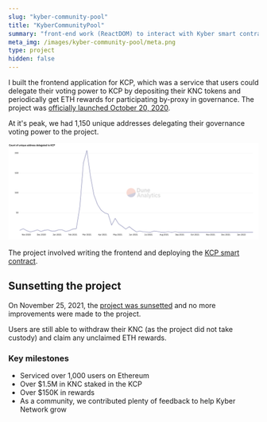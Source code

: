 ```yaml
---
slug: "kyber-community-pool"
title: "KyberCommunityPool"
summary: "front-end work (ReactDOM) to interact with Kyber smart contracts to particiapte in staking KNC (Katalyst) with KCP having the delegated voting power."
meta_img: /images/kyber-community-pool/meta.png 
type: project
hidden: false
---
```


I built the frontend application for KCP, which was a service that users could delegate their voting power to KCP by depositing their KNC tokens and periodically get ETH rewards for participating by-proxy in governance. The project was [officially launched October 20, 2020](https://defidude.medium.com/kyber-community-pool-now-live-2226bf526081).

At it's peak, we had 1,150 unique addresses delegating their governance voting power to the project.

![images/kyber-community-pool/delegators-per-week.png](./images/kyber-community-pool/delegators-per-week.png)

The project involved writing the frontend and deploying the [KCP smart contract](https://etherscan.io/address/0xff895dbc075379af849dfd8a5c42ba4e920b04a2#code).

## Sunsetting the project

On November 25, 2021, the [project was sunsetted](https://defidude.medium.com/sunsetting-the-kyber-community-pool-kcp-5654636334a8) and no more improvements were made to the project.

Users are still able to withdraw their KNC (as the project did not take custody) and claim any unclaimed ETH rewards.

### Key milestones

* Serviced over 1,000 users on Ethereum
* Over $1.5M in KNC staked in the KCP
* Over $150K in rewards
* As a community, we contributed plenty of feedback to help Kyber Network grow